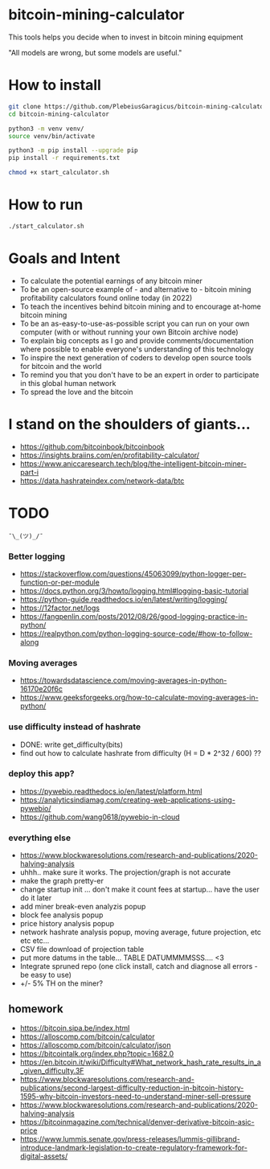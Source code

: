# bitcoin-mining-calculator
This tools helps you decide when to invest in bitcoin mining equipment

"All models are wrong, but some models are useful."

# How to install
```sh
git clone https://github.com/PlebeiusGaragicus/bitcoin-mining-calculator.git
cd bitcoin-mining-calculator

python3 -m venv venv/
source venv/bin/activate

python3 -m pip install --upgrade pip
pip install -r requirements.txt

chmod +x start_calculator.sh
```

# How to run
```sh
./start_calculator.sh
```

# Goals and Intent
- To calculate the potential earnings of any bitcoin miner
- To be an open-source example of - and alternative to - bitcoin mining profitability calculators found online today (in 2022)
- To teach the incentives behind bitcoin mining and to encourage at-home bitcoin mining
- To be an as-easy-to-use-as-possible script you can run on your own computer (with or without running your own Bitcoin archive node)
- To explain big concepts as I go and provide comments/documentation where possible to enable everyone's understanding of this technology
- To inspire the next generation of coders to develop open source tools for bitcoin and the world
- To remind you that you don't have to be an expert in order to participate in this global human network
- To spread the love and the bitcoin

# I stand on the shoulders of giants...

- https://github.com/bitcoinbook/bitcoinbook
- https://insights.braiins.com/en/profitability-calculator/
- https://www.aniccaresearch.tech/blog/the-intelligent-bitcoin-miner-part-i
- https://data.hashrateindex.com/network-data/btc

# TODO

```
¯\_(ツ)_/¯
```

### Better logging
- https://stackoverflow.com/questions/45063099/python-logger-per-function-or-per-module
- https://docs.python.org/3/howto/logging.html#logging-basic-tutorial
- https://python-guide.readthedocs.io/en/latest/writing/logging/
- https://12factor.net/logs
- https://fangpenlin.com/posts/2012/08/26/good-logging-practice-in-python/
- https://realpython.com/python-logging-source-code/#how-to-follow-along

### Moving averages
- https://towardsdatascience.com/moving-averages-in-python-16170e20f6c
- https://www.geeksforgeeks.org/how-to-calculate-moving-averages-in-python/

### use difficulty instead of hashrate
- DONE: write get_difficulty(bits)
- find out how to calculate hashrate from difficulty (H = D * 2^32 / 600) ??

### deploy this app?
- https://pywebio.readthedocs.io/en/latest/platform.html
- https://analyticsindiamag.com/creating-web-applications-using-pywebio/
- https://github.com/wang0618/pywebio-in-cloud


### everything else
- https://www.blockwaresolutions.com/research-and-publications/2020-halving-analysis
- uhhh.. make sure it works.  The projection/graph is not accurate
- make the graph pretty-er
- change startup init ... don't make it count fees at startup... have the user do it later
- add miner break-even analyzis popup
- block fee analysis popup
- price history analysis popup
- network hashrate analysis popup, moving average, future projection, etc etc etc...
- CSV file download of projection table
- put more datums in the table... TABLE DATUMMMMSSS.... <3
- Integrate spruned repo (one click install, catch and diagnose all errors - be easy to use)
- +/- 5% TH on the miner?

## homework
- https://bitcoin.sipa.be/index.html
- https://alloscomp.com/bitcoin/calculator
- https://alloscomp.com/bitcoin/calculator/json
- https://bitcointalk.org/index.php?topic=1682.0
- https://en.bitcoin.it/wiki/Difficulty#What_network_hash_rate_results_in_a_given_difficulty.3F
- https://www.blockwaresolutions.com/research-and-publications/second-largest-difficulty-reduction-in-bitcoin-history-1595-why-bitcoin-investors-need-to-understand-miner-sell-pressure
- https://www.blockwaresolutions.com/research-and-publications/2020-halving-analysis
- https://bitcoinmagazine.com/technical/denver-derivative-bitcoin-asic-price
- https://www.lummis.senate.gov/press-releases/lummis-gillibrand-introduce-landmark-legislation-to-create-regulatory-framework-for-digital-assets/

